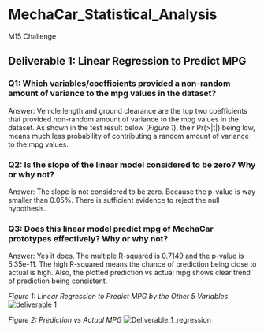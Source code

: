 # MechaCar_Statistical_Analysis
M15 Challenge

## Deliverable 1: Linear Regression to Predict MPG
### Q1: Which variables/coefficients provided a non-random amount of variance to the mpg values in the dataset?
Answer: Vehicle length and ground clearance are the top two coefficients that provided non-random amount of variance to the mpg values in the dataset. As shown in the test result below (_Figure 1_), their Pr(>|t|) being low, means much less probability of contributing a random amount of variance to the mpg values.
### Q2: Is the slope of the linear model considered to be zero? Why or why not?
Answer: The slope is not considered to be zero. Because the p-value is way smaller than 0.05%. There is sufficient evidence to reject the null hypothesis.
### Q3: Does this linear model predict mpg of MechaCar prototypes effectively? Why or why not?
Answer: Yes it does. The multiple R-squared is 0.7149 and the p-value is 5.35e-11. The high R-squared means the chance of prediction being close to actual is high. Also, the plotted prediction vs actual mpg shows clear trend of prediction being consistent.

_Figure 1: Linear Regression to Predict MPG by the Other 5 Variables_
![deliverable 1](https://user-images.githubusercontent.com/78275082/120901604-045b5880-c60a-11eb-86f6-e7ebeb818eef.png)

_Figure 2: Prediction vs Actual MPG_
![Deliverable_1_regression](https://user-images.githubusercontent.com/78275082/120901820-ff4ad900-c60a-11eb-9bf4-c81751cbb23e.png)
